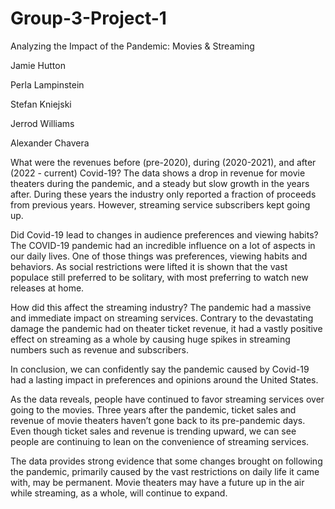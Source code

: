 # Group-3-Project-1

Analyzing the Impact of the Pandemic: Movies & Streaming

Jamie Hutton 

Perla Lampinstein 

Stefan Kniejski 

Jerrod Williams

Alexander Chavera

What were the revenues before (pre-2020), during (2020-2021), and after (2022 - current) Covid-19?
The data shows a drop in revenue for movie theaters during the pandemic, and a steady but slow growth in the years after. During these years the industry only reported a fraction of proceeds from previous years. However, streaming service subscribers kept going up. 

Did Covid-19 lead to changes in audience preferences and viewing habits?
The COVID-19 pandemic had an incredible influence on a lot of aspects in our daily lives. One of those things was preferences, viewing habits and behaviors.  As social restrictions were lifted it is shown that the vast populace still preferred to be solitary, with most preferring to watch new releases at home.

How did this affect the streaming industry?
The pandemic had a massive and immediate impact on streaming services. Contrary to the devastating damage the pandemic had on theater ticket revenue, it had a vastly positive effect on streaming as a whole by causing huge spikes in streaming numbers such as revenue and subscribers.

In conclusion, we can confidently say the pandemic caused by Covid-19 had a lasting impact in preferences and opinions around the United States. 

As the data reveals, people have continued to favor streaming services over going to the movies. Three years after the pandemic, ticket sales and revenue of movie theaters haven’t gone back to its pre-pandemic days. Even though ticket sales and revenue is trending upward, we can see people are continuing to lean on the convenience of streaming services. 

The data provides strong evidence that some changes brought on following the pandemic, primarily caused by the vast restrictions on daily life it came with, may be permanent. Movie theaters may have a future up in the air while streaming, as a whole, will continue to expand.
